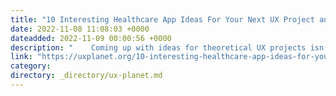 ```yaml
---
title: "10 Interesting Healthcare App Ideas For Your Next UX Project and Case Studies"
date: 2022-11-08 11:08:03 +0000
dateadded: 2022-11-09 00:00:56 +0000
description: "    Coming up with ideas for theoretical UX projects isn’t always the easiest, many suggestions can lack real world usage and generally…  Continue reading on UX Planet »  "
link: "https://uxplanet.org/10-interesting-healthcare-app-ideas-for-your-next-ux-project-and-case-studies-47a0c0789807?source=rss----819cc2aaeee0---4"
category:
directory: _directory/ux-planet.md
---
```

